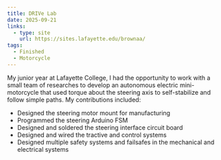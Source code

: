 ```yaml
---
title: DRIVe Lab
date: 2025-09-21
links:
  - type: site
    url: https://sites.lafayette.edu/brownaa/
tags:
  - Finished
  - Motorcycle
---
```


My junior year at Lafayette College, I had the opportunity to work with a small team of researches to develop an autonomous electric mini-motorcycle that used torque about the steering axis to self-stabilize and follow simple paths. My contributions included:
- Designed the steering motor mount for manufacturing
- Programmed the steering Arduino FSM
- Designed and soldered the steering interface circuit board
- Designed and wired the tractive and control systems
- Designed multiple safety systems and failsafes in the mechanical and electrical systems

<!--more-->
